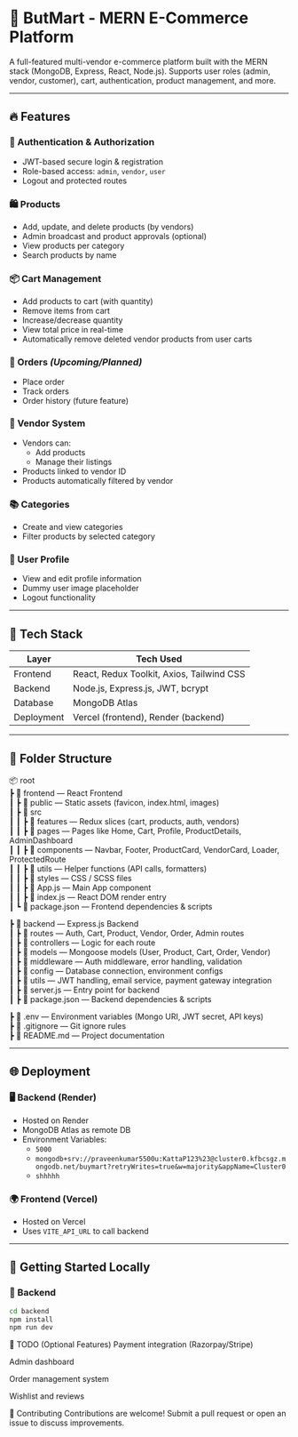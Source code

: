 # 🛒 ButMart - MERN E-Commerce Platform

A full-featured multi-vendor e-commerce platform built with the MERN stack (MongoDB, Express, React, Node.js). Supports user roles (admin, vendor, customer), cart, authentication, product management, and more.

---

## 🔥 Features

### 👤 Authentication & Authorization
- JWT-based secure login & registration
- Role-based access: `admin`, `vendor`, `user`
- Logout and protected routes

### 🛍️ Products
- Add, update, and delete products (by vendors)
- Admin broadcast and product approvals (optional)
- View products per category
- Search products by name

### 📦 Cart Management
- Add products to cart (with quantity)
- Remove items from cart
- Increase/decrease quantity
- View total price in real-time
- Automatically remove deleted vendor products from user carts

### 🧾 Orders *(Upcoming/Planned)*
- Place order
- Track orders
- Order history (future feature)

### 🏪 Vendor System
- Vendors can:
  - Add products
  - Manage their listings
- Products linked to vendor ID
- Products automatically filtered by vendor

### 📚 Categories
- Create and view categories
- Filter products by selected category

### 👤 User Profile
- View and edit profile information
- Dummy user image placeholder
- Logout functionality

---

## 🧰 Tech Stack

| Layer     | Tech Used                  |
|-----------|----------------------------|
| Frontend  | React, Redux Toolkit, Axios, Tailwind CSS |
| Backend   | Node.js, Express.js, JWT, bcrypt |
| Database  | MongoDB Atlas              |
| Deployment | Vercel (frontend), Render (backend) |

---

## 📁 Folder Structure

📦 root  
┣ 📂 frontend — React Frontend  
┃ ┣ 📂 public — Static assets (favicon, index.html, images)  
┃ ┣ 📂 src  
┃ ┃ ┣ 📂 features — Redux slices (cart, products, auth, vendors)  
┃ ┃ ┣ 📂 pages — Pages like Home, Cart, Profile, ProductDetails, AdminDashboard  
┃ ┃ ┣ 📂 components — Navbar, Footer, ProductCard, VendorCard, Loader, ProtectedRoute  
┃ ┃ ┣ 📂 utils — Helper functions (API calls, formatters)  
┃ ┃ ┣ 📂 styles — CSS / SCSS files  
┃ ┃ ┣ 📜 App.js — Main App component  
┃ ┃ ┣ 📜 index.js — React DOM render entry  
┃ ┗ 📜 package.json — Frontend dependencies & scripts  

┣ 📂 backend — Express.js Backend  
┃ ┣ 📂 routes — Auth, Cart, Product, Vendor, Order, Admin routes  
┃ ┣ 📂 controllers — Logic for each route  
┃ ┣ 📂 models — Mongoose models (User, Product, Cart, Order, Vendor)  
┃ ┣ 📂 middleware — Auth middleware, error handling, validation  
┃ ┣ 📂 config — Database connection, environment configs  
┃ ┣ 📂 utils — JWT handling, email service, payment gateway integration  
┃ ┣ 📜 server.js — Entry point for backend  
┃ ┣ 📜 package.json — Backend dependencies & scripts  

┣ 📂 .env — Environment variables (Mongo URI, JWT secret, API keys)  
┣ 📂 .gitignore — Git ignore rules  
┣ 📂 README.md — Project documentation  

---

## 🌐 Deployment

### 🖥 Backend (Render)
- Hosted on Render
- MongoDB Atlas as remote DB
- Environment Variables:
  - `5000`
  - `mongodb+srv://praveenkumar5500u:KattaP123%23@cluster0.kfbcsgz.mongodb.net/buymart?retryWrites=true&w=majority&appName=Cluster0`
  - `shhhhh`

### 🌍 Frontend (Vercel)
- Hosted on Vercel
- Uses `VITE_API_URL` to call backend

---

## 🚀 Getting Started Locally

### 🔧 Backend

```bash
cd backend
npm install
npm run dev
```

📝 TODO (Optional Features)
 Payment integration (Razorpay/Stripe)

 Admin dashboard

 Order management system

 Wishlist and reviews

🤝 Contributing
Contributions are welcome! Submit a pull request or open an issue to discuss improvements.





